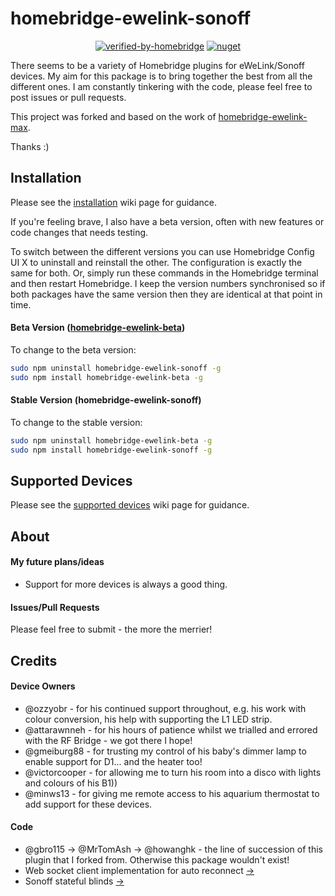 <h1>homebridge-ewelink-sonoff</h1>

<div align="center">
    
[![verified-by-homebridge](https://badgen.net/badge/homebridge/verified/purple)](https://github.com/homebridge/homebridge/wiki/Verified-Plugins)
[![nuget](https://img.shields.io/npm/dt/homebridge-ewelink-sonoff)](https://img.shields.io/npm/dt/homebridge-schedule)
</div>

There seems to be a variety of Homebridge plugins for eWeLink/Sonoff devices. My aim for this package is to bring together the best from all the different ones. I am constantly tinkering with the code, please feel free to post issues or pull requests.

This project was forked and based on the work of [homebridge-ewelink-max](https://github.com/howanghk/homebridge-ewelink).

Thanks :)
## Installation
Please see the [installation](https://github.com/thepotterfamily/homebridge-ewelink-sonoff/wiki/Installation) wiki page for guidance.

If you're feeling brave, I also have a beta version, often with new features or code changes that needs testing.

To switch between the different versions you can use Homebridge Config UI X to uninstall and reinstall the other. The configuration is exactly the same for both. Or, simply run these commands in the Homebridge terminal and then restart Homebridge. I keep the version numbers synchronised so if both packages have the same version then they are identical at that point in time.

#### Beta Version ([homebridge-ewelink-beta](https://github.com/thepotterfamily/homebridge-ewelink-beta))
To change to the beta version:
```bash
sudo npm uninstall homebridge-ewelink-sonoff -g
sudo npm install homebridge-ewelink-beta -g
```
#### Stable Version (homebridge-ewelink-sonoff)
To change to the stable version:
```bash
sudo npm uninstall homebridge-ewelink-beta -g
sudo npm install homebridge-ewelink-sonoff -g
```

## Supported Devices
Please see the [supported devices](https://github.com/thepotterfamily/homebridge-ewelink-sonoff/wiki/Supported-Devices) wiki page for guidance.

## About
#### My future plans/ideas
- Support for more devices is always a good thing.
#### Issues/Pull Requests
Please feel free to submit - the more the merrier!
## Credits
#### Device Owners
- @ozzyobr - for his continued support throughout, e.g. his work with colour conversion, his help with supporting the L1 LED strip.
- @attarawnneh - for his hours of patience whilst we trialled and errored with the RF Bridge - we got there I hope!
- @gmeiburg88 - for trusting my control of his baby's dimmer lamp to enable support for D1... and the heater too!
- @victorcooper - for allowing me to turn his room into a disco with lights and colours of his B1))
- @minws13 - for giving me remote access to his aquarium thermostat to add support for these devices.
#### Code
- @gbro115 → @MrTomAsh → @howanghk - the line of succession of this plugin that I forked from. Otherwise this package wouldn't exist!
- Web socket client implementation for auto reconnect [→](https://github.com/websockets/ws/wiki/Websocket-client-implementation-for-auto-reconnect) 
- Sonoff stateful blinds [→](https://github.com/manolab/homebridge-sonoff-stateful-blinds) 
